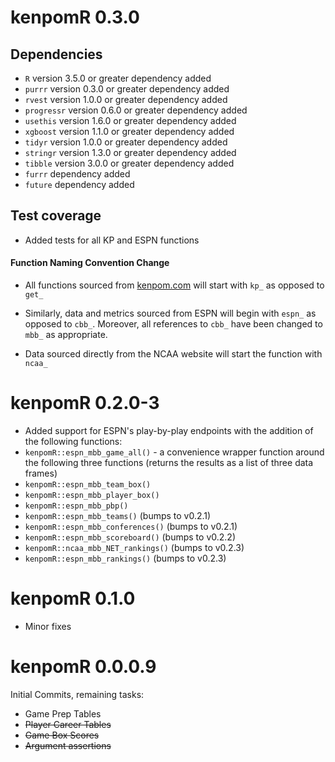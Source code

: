 # **kenpomR 0.3.0**

## Dependencies
- ```R``` version 3.5.0 or greater dependency added
- ```purrr``` version 0.3.0 or greater dependency added
- ```rvest``` version 1.0.0 or greater dependency added
- ```progressr``` version 0.6.0 or greater dependency added
- ```usethis``` version 1.6.0 or greater dependency added
- ```xgboost``` version 1.1.0 or greater dependency added
- ```tidyr``` version 1.0.0 or greater dependency added
- ```stringr``` version 1.3.0 or greater dependency added
- ```tibble``` version 3.0.0 or greater dependency added
- ```furrr``` dependency added
- ```future``` dependency added

## **Test coverage**

* Added tests for all KP and ESPN functions

#### **Function Naming Convention Change**

* All functions sourced from [kenpom.com](https://www.kenpom.com/) will start with `kp_` as opposed to `get_` 

* Similarly, data and metrics sourced from ESPN will begin with `espn_` as opposed to `cbb_`. Moreover, all references to `cbb_` have been changed to `mbb_` as appropriate.

* Data sourced directly from the NCAA website will start the function with `ncaa_`


# **kenpomR 0.2.0-3**

- Added support for ESPN's play-by-play endpoints with the addition of the following functions:
- ```kenpomR::espn_mbb_game_all()``` - a convenience wrapper function around the following three functions (returns the results as a list of three data frames)
- ```kenpomR::espn_mbb_team_box()```
- ```kenpomR::espn_mbb_player_box()```
- ```kenpomR::espn_mbb_pbp()```
- ```kenpomR::espn_mbb_teams()``` (bumps to v0.2.1)
- ```kenpomR::espn_mbb_conferences()``` (bumps to v0.2.1)
- ```kenpomR::espn_mbb_scoreboard()``` (bumps to v0.2.2)
- ```kenpomR::ncaa_mbb_NET_rankings()``` (bumps to v0.2.3)
- ```kenpomR::espn_mbb_rankings()``` (bumps to v0.2.3)

# **kenpomR 0.1.0** 

-    Minor fixes

# **kenpomR 0.0.0.9**

Initial Commits, remaining tasks:

-   Game Prep Tables
-   ~~Player Career Tables~~
-   ~~Game Box Scores~~
-   ~~Argument assertions~~

